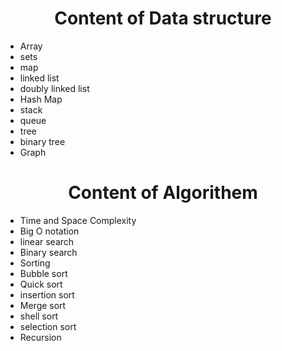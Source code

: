 <div>
  <h1 align="center">Content of Data structure</h1>
  <ul>
    <li>Array</li>
    <li>sets</li>
    <li>map</li>
    <li>linked list</li>
    <li>doubly linked list</li>
    <li>Hash Map</li>
    <li>stack</li>
    <li>queue</li>
    <li>tree</li>
    <li>binary tree</li>
    <li>Graph</li>
  </ul>
</div>
<div>
  <h1 align="center">Content of Algorithem</h1>
  <ul>
    <li>Time and Space Complexity</li>
    <li>Big O notation</li>
    <li>linear search</li>
    <li>Binary search</li>
    <li>Sorting</li>
    <li>Bubble sort</li>
    <li>Quick sort</li>
    <li>insertion sort </li>
    <li>Merge sort</li>
    <li>shell sort</li>
    <li>selection sort</li>
    <li>Recursion</li>
  </ul>
</div>
